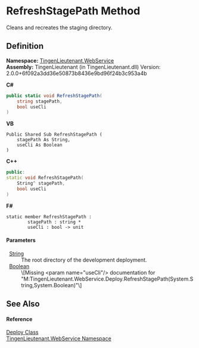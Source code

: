 # RefreshStagePath Method


Cleans and recreates the staging directory.



## Definition
**Namespace:** <a href="fc700f7d-9d7b-2ccf-ed8a-45c33dbca259">TingenLieutenant.WebService</a>  
**Assembly:** TingenLieutenant (in TingenLieutenant.dll) Version: 2.0.0+6f092a3dd36e50873b8436e9bd96f24b3c953a4b

**C#**
``` C#
public static void RefreshStagePath(
	string stagePath,
	bool useCli
)
```
**VB**
``` VB
Public Shared Sub RefreshStagePath ( 
	stagePath As String,
	useCli As Boolean
)
```
**C++**
``` C++
public:
static void RefreshStagePath(
	String^ stagePath, 
	bool useCli
)
```
**F#**
``` F#
static member RefreshStagePath : 
        stagePath : string * 
        useCli : bool -> unit 
```



#### Parameters
<dl><dt>  <a href="https://learn.microsoft.com/dotnet/api/system.string" target="_blank" rel="noopener noreferrer">String</a></dt><dd>The root directory of the development deployment.</dd><dt>  <a href="https://learn.microsoft.com/dotnet/api/system.boolean" target="_blank" rel="noopener noreferrer">Boolean</a></dt><dd>\[Missing &lt;param name="useCli"/&gt; documentation for "M:TingenLieutenant.WebService.Deploy.RefreshStagePath(System.String,System.Boolean)"\]</dd></dl>

## See Also


#### Reference
<a href="5683af89-b278-09ee-20ef-409c1e8aa8ff">Deploy Class</a>  
<a href="fc700f7d-9d7b-2ccf-ed8a-45c33dbca259">TingenLieutenant.WebService Namespace</a>  
